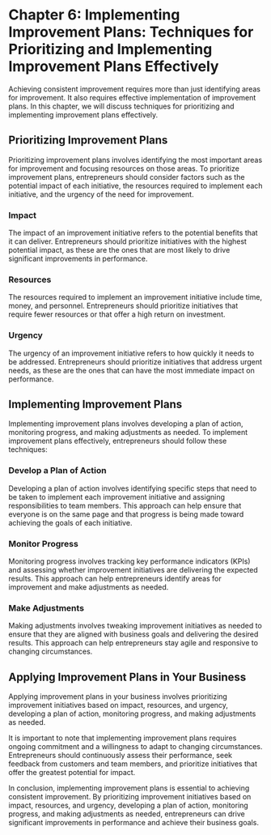 Chapter 6: Implementing Improvement Plans: Techniques for Prioritizing and Implementing Improvement Plans Effectively
=====================================================================================================================

Achieving consistent improvement requires more than just identifying areas for improvement. It also requires effective implementation of improvement plans. In this chapter, we will discuss techniques for prioritizing and implementing improvement plans effectively.

Prioritizing Improvement Plans
------------------------------

Prioritizing improvement plans involves identifying the most important areas for improvement and focusing resources on those areas. To prioritize improvement plans, entrepreneurs should consider factors such as the potential impact of each initiative, the resources required to implement each initiative, and the urgency of the need for improvement.

### Impact

The impact of an improvement initiative refers to the potential benefits that it can deliver. Entrepreneurs should prioritize initiatives with the highest potential impact, as these are the ones that are most likely to drive significant improvements in performance.

### Resources

The resources required to implement an improvement initiative include time, money, and personnel. Entrepreneurs should prioritize initiatives that require fewer resources or that offer a high return on investment.

### Urgency

The urgency of an improvement initiative refers to how quickly it needs to be addressed. Entrepreneurs should prioritize initiatives that address urgent needs, as these are the ones that can have the most immediate impact on performance.

Implementing Improvement Plans
------------------------------

Implementing improvement plans involves developing a plan of action, monitoring progress, and making adjustments as needed. To implement improvement plans effectively, entrepreneurs should follow these techniques:

### Develop a Plan of Action

Developing a plan of action involves identifying specific steps that need to be taken to implement each improvement initiative and assigning responsibilities to team members. This approach can help ensure that everyone is on the same page and that progress is being made toward achieving the goals of each initiative.

### Monitor Progress

Monitoring progress involves tracking key performance indicators (KPIs) and assessing whether improvement initiatives are delivering the expected results. This approach can help entrepreneurs identify areas for improvement and make adjustments as needed.

### Make Adjustments

Making adjustments involves tweaking improvement initiatives as needed to ensure that they are aligned with business goals and delivering the desired results. This approach can help entrepreneurs stay agile and responsive to changing circumstances.

Applying Improvement Plans in Your Business
-------------------------------------------

Applying improvement plans in your business involves prioritizing improvement initiatives based on impact, resources, and urgency, developing a plan of action, monitoring progress, and making adjustments as needed.

It is important to note that implementing improvement plans requires ongoing commitment and a willingness to adapt to changing circumstances. Entrepreneurs should continuously assess their performance, seek feedback from customers and team members, and prioritize initiatives that offer the greatest potential for impact.

In conclusion, implementing improvement plans is essential to achieving consistent improvement. By prioritizing improvement initiatives based on impact, resources, and urgency, developing a plan of action, monitoring progress, and making adjustments as needed, entrepreneurs can drive significant improvements in performance and achieve their business goals.
